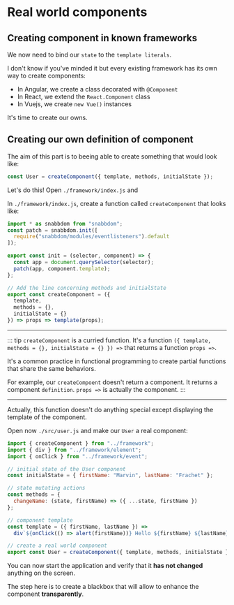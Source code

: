 # Real world components

## Creating component in known frameworks

We now need to bind our `state` to the `template literals`.

I don't know if you've minded it but every existing framework has its own way to create components:

- In Angular, we create a class decorated with `@Component`
- In React, we extend the `React.Component` class
- In Vuejs, we create `new Vue()` instances

It's time to create our owns.

## Creating our own definition of component

The aim of this part is to beeing able to create something that would look like:

```javascript
const User = createComponent({ template, methods, initialState });
```

Let's do this! Open `./framework/index.js` and

In `./framework/index.js`, create a function called `createComponent` that looks like:

```javascript
import * as snabbdom from "snabbdom";
const patch = snabbdom.init([
  require("snabbdom/modules/eventlisteners").default
]);

export const init = (selector, component) => {
  const app = document.querySelector(selector);
  patch(app, component.template);
};

// Add the line concerning methods and initialState
export const createComponent = ({
  template,
  methods = {},
  initialState = {}
}) => props => template(props);
```

---

::: tip
`createComponent` is a curried function. It's a function `({ template, methods = {}, initialState = {} }) =>` that returns a function `props =>`.

It's a common practice in functional programming to create partial functions that share the same behaviors.

For example, our `createCompoent` doesn't return a component. It returns a component `definition`. `props =>` is actually the component.
:::

---

Actually, this function doesn't do anything special except displaying the template of the component.

Open now `./src/user.js` and make our `User` a real component:

```javascript
import { createComponent } from "../framework";
import { div } from "../framework/element";
import { onClick } from "../framework/event";

// initial state of the User component
const initialState = { firstName: "Marvin", lastName: "Frachet" };

// state mutating actions
const methods = {
  changeName: (state, firstName) => ({ ...state, firstName })
};

// component template
const template = ({ firstName, lastName }) =>
  div`${onClick(() => alert(firstName))} Hello ${firstName} ${lastName}`;

// create a real world component
export const User = createComponent({ template, methods, initialState });
```

You can now start the application and verify that it **has not changed** anything on the screen.

The step here is to create a blackbox that will allow to enhance the component **transparently**.
